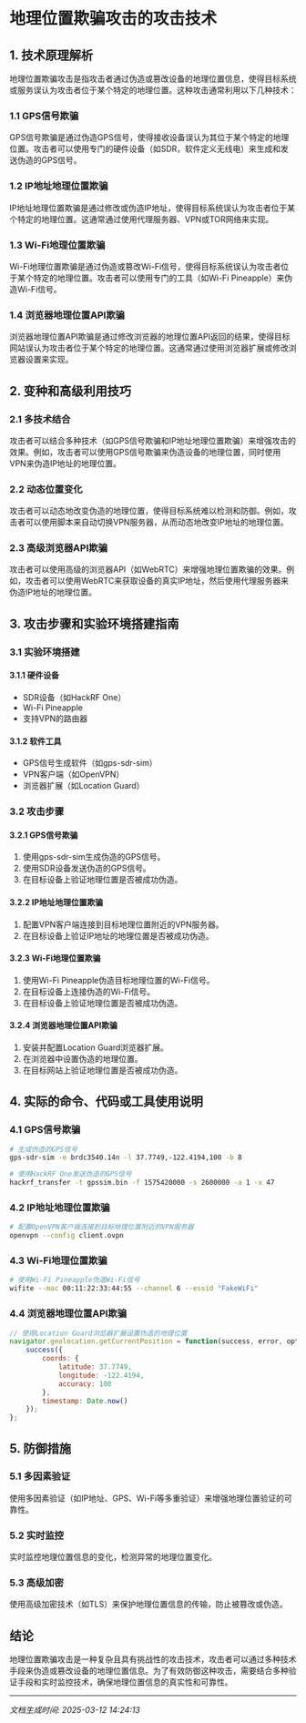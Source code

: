 # 地理位置欺骗攻击的攻击技术

## 1. 技术原理解析

地理位置欺骗攻击是指攻击者通过伪造或篡改设备的地理位置信息，使得目标系统或服务误认为攻击者位于某个特定的地理位置。这种攻击通常利用以下几种技术：

### 1.1 GPS信号欺骗

GPS信号欺骗是通过伪造GPS信号，使得接收设备误认为其位于某个特定的地理位置。攻击者可以使用专门的硬件设备（如SDR，软件定义无线电）来生成和发送伪造的GPS信号。

### 1.2 IP地址地理位置欺骗

IP地址地理位置欺骗是通过修改或伪造IP地址，使得目标系统误认为攻击者位于某个特定的地理位置。这通常通过使用代理服务器、VPN或TOR网络来实现。

### 1.3 Wi-Fi地理位置欺骗

Wi-Fi地理位置欺骗是通过伪造或篡改Wi-Fi信号，使得目标系统误认为攻击者位于某个特定的地理位置。攻击者可以使用专门的工具（如Wi-Fi Pineapple）来伪造Wi-Fi信号。

### 1.4 浏览器地理位置API欺骗

浏览器地理位置API欺骗是通过修改浏览器的地理位置API返回的结果，使得目标网站误认为攻击者位于某个特定的地理位置。这通常通过使用浏览器扩展或修改浏览器设置来实现。

## 2. 变种和高级利用技巧

### 2.1 多技术结合

攻击者可以结合多种技术（如GPS信号欺骗和IP地址地理位置欺骗）来增强攻击的效果。例如，攻击者可以使用GPS信号欺骗来伪造设备的地理位置，同时使用VPN来伪造IP地址的地理位置。

### 2.2 动态位置变化

攻击者可以动态地改变伪造的地理位置，使得目标系统难以检测和防御。例如，攻击者可以使用脚本来自动切换VPN服务器，从而动态地改变IP地址的地理位置。

### 2.3 高级浏览器API欺骗

攻击者可以使用高级的浏览器API（如WebRTC）来增强地理位置欺骗的效果。例如，攻击者可以使用WebRTC来获取设备的真实IP地址，然后使用代理服务器来伪造IP地址的地理位置。

## 3. 攻击步骤和实验环境搭建指南

### 3.1 实验环境搭建

#### 3.1.1 硬件设备

- SDR设备（如HackRF One）
- Wi-Fi Pineapple
- 支持VPN的路由器

#### 3.1.2 软件工具

- GPS信号生成软件（如gps-sdr-sim）
- VPN客户端（如OpenVPN）
- 浏览器扩展（如Location Guard）

### 3.2 攻击步骤

#### 3.2.1 GPS信号欺骗

1. 使用gps-sdr-sim生成伪造的GPS信号。
2. 使用SDR设备发送伪造的GPS信号。
3. 在目标设备上验证地理位置是否被成功伪造。

#### 3.2.2 IP地址地理位置欺骗

1. 配置VPN客户端连接到目标地理位置附近的VPN服务器。
2. 在目标设备上验证IP地址的地理位置是否被成功伪造。

#### 3.2.3 Wi-Fi地理位置欺骗

1. 使用Wi-Fi Pineapple伪造目标地理位置的Wi-Fi信号。
2. 在目标设备上连接伪造的Wi-Fi信号。
3. 在目标设备上验证地理位置是否被成功伪造。

#### 3.2.4 浏览器地理位置API欺骗

1. 安装并配置Location Guard浏览器扩展。
2. 在浏览器中设置伪造的地理位置。
3. 在目标网站上验证地理位置是否被成功伪造。

## 4. 实际的命令、代码或工具使用说明

### 4.1 GPS信号欺骗

```bash
# 生成伪造的GPS信号
gps-sdr-sim -e brdc3540.14n -l 37.7749,-122.4194,100 -b 8

# 使用HackRF One发送伪造的GPS信号
hackrf_transfer -t gpssim.bin -f 1575420000 -s 2600000 -a 1 -x 47
```

### 4.2 IP地址地理位置欺骗

```bash
# 配置OpenVPN客户端连接到目标地理位置附近的VPN服务器
openvpn --config client.ovpn
```

### 4.3 Wi-Fi地理位置欺骗

```bash
# 使用Wi-Fi Pineapple伪造Wi-Fi信号
wifite --mac 00:11:22:33:44:55 --channel 6 --essid "FakeWiFi"
```

### 4.4 浏览器地理位置API欺骗

```javascript
// 使用Location Guard浏览器扩展设置伪造的地理位置
navigator.geolocation.getCurrentPosition = function(success, error, options) {
    success({
        coords: {
            latitude: 37.7749,
            longitude: -122.4194,
            accuracy: 100
        },
        timestamp: Date.now()
    });
};
```

## 5. 防御措施

### 5.1 多因素验证

使用多因素验证（如IP地址、GPS、Wi-Fi等多重验证）来增强地理位置验证的可靠性。

### 5.2 实时监控

实时监控地理位置信息的变化，检测异常的地理位置变化。

### 5.3 高级加密

使用高级加密技术（如TLS）来保护地理位置信息的传输，防止被篡改或伪造。

## 结论

地理位置欺骗攻击是一种复杂且具有挑战性的攻击技术，攻击者可以通过多种技术手段来伪造或篡改设备的地理位置信息。为了有效防御这种攻击，需要结合多种验证手段和实时监控技术，确保地理位置信息的真实性和可靠性。

---

*文档生成时间: 2025-03-12 14:24:13*
